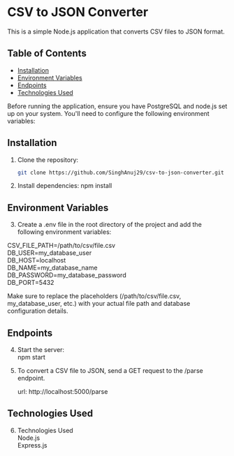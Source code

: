 # CSV to JSON Converter

This is a simple Node.js application that converts CSV files to JSON format.

## Table of Contents

- [Installation](#installation)
- [Environment Variables](#environment-variables)
- [Endpoints](#endpoints)
- [Technologies Used](#technologies-used)

Before running the application, ensure you have PostgreSQL and node.js set up on your system. You'll need to configure the following environment variables:

## Installation

1. Clone the repository:

   ```bash
   git clone https://github.com/SinghAnuj29/csv-to-json-converter.git

   ```

2. Install dependencies:
   npm install

## Environment Variables

3. Create a .env file in the root directory of the project and add the following environment variables:

CSV_FILE_PATH=/path/to/csv/file.csv  
DB_USER=my_database_user  
DB_HOST=localhost  
DB_NAME=my_database_name  
DB_PASSWORD=my_database_password  
DB_PORT=5432

Make sure to replace the placeholders (/path/to/csv/file.csv, my_database_user, etc.) with your actual file path and database configuration details.

## Endpoints

4. Start the server:  
   npm start

5. To convert a CSV file to JSON, send a GET request to the /parse endpoint.

   url: http://localhost:5000/parse

## Technologies Used

6. Technologies Used  
   Node.js  
   Express.js
